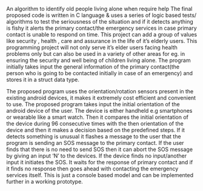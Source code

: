 An algorithm to identify old people living alone when require help The final proposed code is written in C language & uses a series of logic based tests/ algorithms to test the seriousness of the situation and if it detects anything is fishy it alerts the primary contact/the emergency services in case primary contact is unable to respond on time. This project can add a group of values like security , health , care and assurance in the life of it’s elderly users. This programming project will not only serve it’s elder users facing health problems only but can also be used in a variety of other areas for eg. in ensuring the security and well being of children living alone. The program initially takes input the general information of the primary contact(the person who is going to be contacted initially in case of an emergency) and stores it in a struct data type. 

The proposed program uses the orientation/rotation sensors present in the existing android devices, it makes it extremely cost efficient and convenient to use. The proposed program takes input the initial orientation of the android device of the user. The device is either handheld e.g smartphones or wearable like a smart watch. Then it compares the initial orientation of the device during 96 consecutive times with the then orientation of the device and then it makes a decision based on the predefined steps. If it detects something is unusual it flashes a message to the user that the program is sending an SOS message to the primary contact. If the user finds that there is no need to send SOS then it can abort the SOS message by giving an input ‘N’ to the devices. If the device finds no input/another input it initiates the SOS. It waits for the response of primary contact and if it finds no response then goes ahead with contacting the emergency services itself.
This is just a console based model and can be implemented further in a working prototype.
